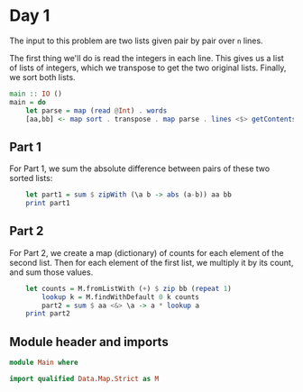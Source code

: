 # Day 1

The input to this problem are two lists given pair by pair over `n` lines.

The first thing we'll do is read the integers in each line. This gives us a
list of lists of integers, which we transpose to get the two original lists.
Finally, we sort both lists.

```haskell
main :: IO ()
main = do
    let parse = map (read @Int) . words
    [aa,bb] <- map sort . transpose . map parse . lines <$> getContents
```

## Part 1

For Part 1, we sum the absolute difference between pairs of these two sorted
lists:

```haskell
    let part1 = sum $ zipWith (\a b -> abs (a-b)) aa bb
    print part1
```

## Part 2

For Part 2, we create a map (dictionary) of counts for each element of the
second list.  Then for each element of the first list, we multiply it by its
count, and sum those values.

```haskell
    let counts = M.fromListWith (+) $ zip bb (repeat 1)
        lookup k = M.findWithDefault 0 k counts
        part2 = sum $ aa <&> \a -> a * lookup a
    print part2
```

## Module header and imports

```haskell top
module Main where

import qualified Data.Map.Strict as M

